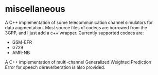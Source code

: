 # miscellaneous

A C++ implementation of some telecommunication channel simulators for data augmentation. 
Most source files of codecs are borrowed from the 3GPP, and I just add a c++ wrapper.
Currently supported codecs are:
- GSM-EFR
- G729
- AMR-NB

A C++ implementation of multi-channel Generalized Weighted Prediction Error for speech dereverberation is also provided.
